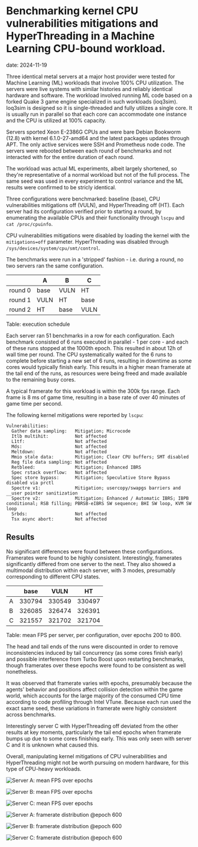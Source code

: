 # Benchmarking kernel CPU vulnerabilities mitigations and HyperThreading in a Machine Learning CPU-bound workload.

date: 2024-11-19

Three identical metal servers at a major host provider were tested for Machine Learning (ML) workloads that involve 100% CPU utilization. The servers were live systems with similar histories and reliably identical hardware and software. The workload involved running ML code based on a forked Quake 3 game engine specialized in such workloads (ioq3sim). Ioq3sim is designed so it is single-threaded and fully utilizes a single core. It is usually run in parallel so that each core can accommodate one instance and the CPU is utilized at 100% capacity.

Servers sported Xeon E-2386G CPUs and were bare Debian Bookworm (12.8) with kernel 6.1.0-27-amd64 and the latest packages updates through APT. The only active services were SSH and Prometheus node code. The servers were rebooted between each round of benchmarks and not interacted with for the entire duration of each round.

The workload was actual ML experiments, albeit largely shortened, so they're representative of a normal workload but not of the full process. The same seed was used in every experiment to control variance and the ML results were confirmed to be stricly identical.

Three configurations were benchmarked: baseline (base), CPU vulnerabilities mitigations off (VULN), and HyperThreading off (HT). Each server had its configuration verified prior to starting a round, by enumerating the available CPUs and their functionality through `lscpu` and `cat /proc/cpuinfo`.

CPU vulnerabilities mitigations were disabled by loading the kernel with the `mitigations=off` parameter. HyperThreading was disabled through `/sys/devices/system/cpu/smt/control`.

The benchmarks were run in a 'stripped' fashion - i.e. during a round, no two servers ran the same configuration.

|  | A | B | C |
| - | - | - | - |
| round 0 | base | VULN | HT |
| round 1 | VULN | HT | base |
| round 2 | HT | base | VULN |

Table: execution schedule

Each server ran 51 benchmarks in a row for each configuration. Each benchmark consisted of 6 runs executed in parallel - 1 per core - and each of these runs stopped at the 1000th epoch. This resulted in about 12h of wall time per round. The CPU systematically waited for the 6 runs to complete before starting a new set of 6 runs, resulting in downtime as some cores would typically finish early. This results in a higher mean framerate at the tail end of the runs, as resources were being freed and made available to the remaining busy cores.

A typical framerate for this workload is within the 300k fps range. Each frame is 8 ms of game time, resulting in a base rate of over 40 minutes of game time per second.

The following kernel mitigations were reported by `lscpu`:

```
Vulnerabilities:
  Gather data sampling:   Mitigation; Microcode
  Itlb multihit:          Not affected
  L1tf:                   Not affected
  Mds:                    Not affected
  Meltdown:               Not affected
  Mmio stale data:        Mitigation; Clear CPU buffers; SMT disabled
  Reg file data sampling: Not affected
  Retbleed:               Mitigation; Enhanced IBRS
  Spec rstack overflow:   Not affected
  Spec store bypass:      Mitigation; Speculative Store Bypass disabled via prctl
  Spectre v1:             Mitigation; usercopy/swapgs barriers and __user pointer sanitization
  Spectre v2:             Mitigation; Enhanced / Automatic IBRS; IBPB conditional; RSB filling; PBRSB-eIBRS SW sequence; BHI SW loop, KVM SW loop
  Srbds:                  Not affected
  Tsx async abort:        Not affected
```

## Results

No significant differences were found between these configurations. Framerates were found to be highly consistent. Interestingly, framerates significantly differed from one server to the next. They also showed a multimodal distribution within each server, with 3 modes, presumably corresponding to different CPU states.

| | base | VULN | HT |
| - | - | - | - |
| A | 330794 | 330549 | 330497 |
| B | 326085 | 326474 | 326391 |
| C | 321557 | 321702 | 321704 |

Table: mean FPS per server, per configuration, over epochs 200 to 800.

The head and tail ends of the runs were discounted in order to remove inconsistencies induced by tail concurrency (as some cores finish early) and possible interference from Turbo Boost upon restarting benchmarks, though framerates over these epochs were found to be consistent as well nonetheless.

It was observed that framerate varies with epochs, presumably because the agents' behavior and positions affect collision detection within the game world, which accounts for the large majority of the consumed CPU time according to code profiling through Intel VTune. Because each run used the exact same seed, these variations in framerate were highly consistent across benchmarks.

Interestingly server C with HyperThreading off deviated from the other results at key moments, particularly the tail end epochs when framerate bumps up due to some cores finishing early. This was only seen with server C and it is unknown what caused this.

Overall, manipulating kernel mitigations of CPU vulnerabilities and HyperThreading might not be worth pursuing on modern hardware, for this type of CPU-heavy workloads.


 ![Server A: mean FPS over epochs](/241119_hyperthreading_cpu_mitigation_benchmark/fps_A.png)

 ![Server B: mean FPS over epochs](/241119_hyperthreading_cpu_mitigation_benchmark/fps_B.png)

 ![Server C: mean FPS over epochs](/241119_hyperthreading_cpu_mitigation_benchmark/fps_C.png)

 ![Server A: framerate distribution @epoch 600](/241119_hyperthreading_cpu_mitigation_benchmark/kde_600_A.png)

 ![Server B: framerate distribution @epoch 600](/241119_hyperthreading_cpu_mitigation_benchmark/kde_600_B.png)

 ![Server C: framerate distribution @epoch 600](/241119_hyperthreading_cpu_mitigation_benchmark/kde_600_C.png)

